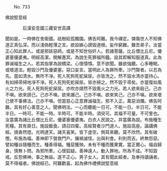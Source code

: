 ﻿　　No. 733

佛說堅意經

　　　　后漢安息國三藏安世高譯


聞如是。一時佛在舍衛國。祇樹給孤獨園。佛告阿難。我今禪定。憐傷世人不知佛道正真弘深。而以淺偽輕薄之言。欲設嫉心謗毀道根。妄作窮難。難吾弟子。汝當正心知此罪人。或是邪妖惡師。或是不知世俗奸人。若諸菩薩。比丘僧比丘尼。優婆塞優婆夷。明經高潔。開解愚冥。為說生死罪福所鐘。設其即解知服道真。此為罪滅福生之人。若其指掌為說橋梁。心懷憒憒。意不欲聞。雖欲強聽。心多睡眠。或壞道法。輕毀沙門及優婆塞。惡口妄言。當明此人為罪所牽。沙門賢者。以忍為先。當如清水。無所不凈。死人死狗死蛇屎尿。亦皆洗之。然不毀水清亦當持心。有如掃帚掃地凈不凈。死人死狗死蛇屎尿。皆亦掃之。然不毀于帚矣。亦當復如風火之力光。死人死狗死蛇屎尿。亦吹亦燒然不毀風火之力光。若人欲來殺己。己亦不嗔。欲來謗己。己亦不嗔。欲來譖己。己亦不嗔。欲來笑己。己亦不嗔。欲來壞己使不事佛法。己亦不嗔。但當慈心正意罪滅福生。邪不入正。萬惡消爛。佛告阿難。其有好心善意之人。聞佛明法。一心而聽能一日可。不能一日。半日可。不能半日。一時可。不能一時。半時可。不能半時。須臾可。其福不可量。不可訾也。汝當廣為諸比丘僧比丘尼。優婆塞優婆夷。白衣人民說之。并當廣為說。布施種生死糧。其有齋日。施設飯食。請召四輩。高經賢者沙門道人。施設高座。論講佛經。燒香然燈。光明達天。諸天喜笑。皆下虛空。側耳來聽。莫不欣然。其有破慳。布施為福。善神即下營救門戶。攘禍滅怪。出與利會。利則而吉。終無怨惡。譬如種谷隨種而生。種善得福。種惡獲殃。未有不種而獲果實。當正爾心。福自歸身。慎無卜問。為邪所牽。心懷狐疑。善神遠人。動入罪地。所為不成。不知毀戒。反怨佛神。事之無益。遂不正心。男子女人。其有聞此經者。及奉持讀誦者。莫不得福者。佛說經已。阿難歡喜。起為佛作禮佛說堅意經
